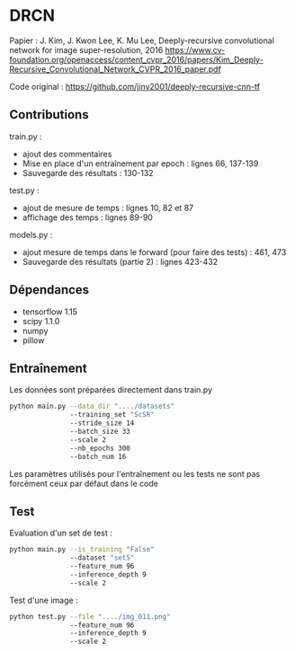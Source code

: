 # DRCN

Papier :  J. Kim, J. Kwon Lee, K. Mu Lee, Deeply-recursive convolutional network for image super-resolution, 2016
https://www.cv-foundation.org/openaccess/content_cvpr_2016/papers/Kim_Deeply-Recursive_Convolutional_Network_CVPR_2016_paper.pdf

Code original : https://github.com/jiny2001/deeply-recursive-cnn-tf

## Contributions

train.py :
- ajout des commentaires
- Mise en place d'un entraînement par epoch : lignes 66, 137-139
- Sauvegarde des résultats : 130-132

test.py :
- ajout de mesure de temps : lignes 10, 82 et 87
- affichage des temps : lignes 89-90

models.py :
- ajout mesure de temps dans le forward (pour faire des tests) : 461, 473
- Sauvegarde des résultats (partie 2) : lignes 423-432

## Dépendances

- tensorflow 1.15
- scipy 1.1.0
- numpy
- pillow

## Entraînement

Les données sont préparées directement dans train.py

```bash
python main.py --data_dir "..../datasets"
               --training_set "ScSR" 
               --stride_size 14 
               --batch_size 33 
               --scale 2 
               --nb_epochs 300 
               --batch_num 16              
```
Les paramètres utilisés pour l'entraînement ou les tests ne sont pas forcément ceux par défaut dans le code

## Test

Evaluation d'un set de test :

```bash
python main.py --is_training "False"
               --dataset "set5"
               --feature_num 96 
               --inference_depth 9 
               --scale 2
```
Test d'une image :

```bash
python test.py --file "..../img_011.png" 
               --feature_num 96 
               --inference_depth 9 
               --scale 2
```
